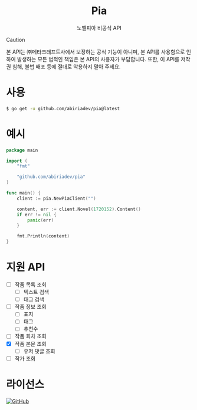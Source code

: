 <h1 align="center">Pia</h1>
<p align="center">노벨피아 비공식 API</p>

> [!CAUTION]
> 본 API는 ㈜메타크래프트사에서 보장하는 공식 기능이 아니며, 본 API를 사용함으로 인하여 발생하는 모든 법적인 책임은 본 API의 사용자가 부담합니다. 또한, 이 API를 저작권 침해, 불법 배포 등에 절대로 악용하지 말아 주세요.

# 사용

```sh
$ go get -u github.com/abiriadev/pia@latest
```

# 예시

```go
package main

import (
	"fmt"

	"github.com/abiriadev/pia"
)

func main() {
	client := pia.NewPiaClient("")

	content, err := client.Novel(1720152).Content()
	if err != nil {
		panic(err)
	}

	fmt.Println(content)
}
```

# 지원 API

-   [ ] 작품 목록 조회
    -   [ ] 텍스트 검색
    -   [ ] 태그 검색
-   [ ] 작품 정보 조회
    -   [ ] 표지
    -   [ ] 태그
    -   [ ] 추천수
-   [ ] 작품 회차 조회
-   [x] 작품 본문 조회
    -   [ ] 유저 댓글 조회
-   [ ] 작가 조회

# 라이선스

[![GitHub](https://img.shields.io/github/license/abiriadev/pia?color=7632ff&style=for-the-badge)](./LICENSE)

